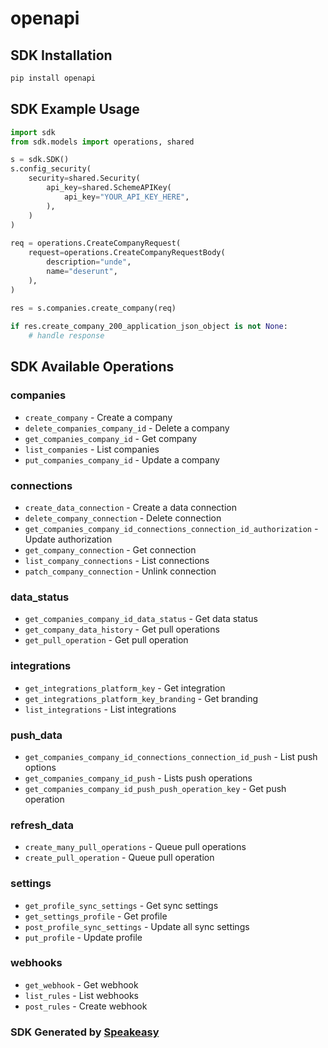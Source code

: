 # openapi

<!-- Start SDK Installation -->
## SDK Installation

```bash
pip install openapi
```
<!-- End SDK Installation -->

## SDK Example Usage
<!-- Start SDK Example Usage -->
```python
import sdk
from sdk.models import operations, shared

s = sdk.SDK()
s.config_security(
    security=shared.Security(
        api_key=shared.SchemeAPIKey(
            api_key="YOUR_API_KEY_HERE",
        ),
    )
)
   
req = operations.CreateCompanyRequest(
    request=operations.CreateCompanyRequestBody(
        description="unde",
        name="deserunt",
    ),
)
    
res = s.companies.create_company(req)

if res.create_company_200_application_json_object is not None:
    # handle response
```
<!-- End SDK Example Usage -->

<!-- Start SDK Available Operations -->
## SDK Available Operations


### companies

* `create_company` - Create a company
* `delete_companies_company_id` - Delete a company
* `get_companies_company_id` - Get company
* `list_companies` - List companies
* `put_companies_company_id` - Update a company

### connections

* `create_data_connection` - Create a data connection
* `delete_company_connection` - Delete connection
* `get_companies_company_id_connections_connection_id_authorization` - Update authorization
* `get_company_connection` - Get connection
* `list_company_connections` - List connections
* `patch_company_connection` - Unlink connection

### data_status

* `get_companies_company_id_data_status` - Get data status
* `get_company_data_history` - Get pull operations
* `get_pull_operation` - Get pull operation

### integrations

* `get_integrations_platform_key` - Get integration
* `get_integrations_platform_key_branding` - Get branding
* `list_integrations` - List integrations

### push_data

* `get_companies_company_id_connections_connection_id_push` - List push options
* `get_companies_company_id_push` - Lists push operations
* `get_companies_company_id_push_push_operation_key` - Get push operation

### refresh_data

* `create_many_pull_operations` - Queue pull operations
* `create_pull_operation` - Queue pull operation

### settings

* `get_profile_sync_settings` - Get sync settings
* `get_settings_profile` - Get profile
* `post_profile_sync_settings` - Update all sync settings
* `put_profile` - Update profile

### webhooks

* `get_webhook` - Get webhook
* `list_rules` - List webhooks
* `post_rules` - Create webhook
<!-- End SDK Available Operations -->

### SDK Generated by [Speakeasy](https://docs.speakeasyapi.dev/docs/using-speakeasy/client-sdks)
